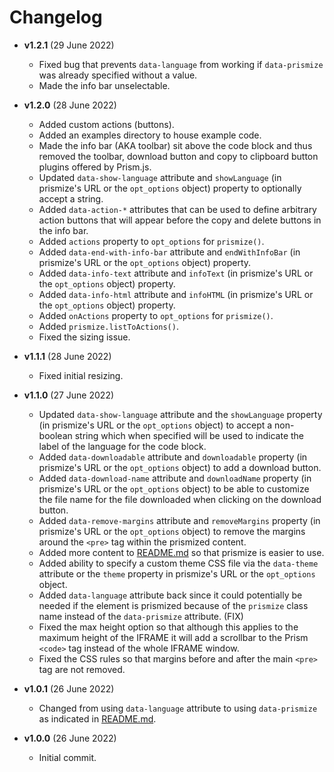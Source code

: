 # Changelog

- **v1.2.1** (29 June 2022)
  - Fixed bug that prevents `data-language` from working if `data-prismize` was already specified without a value.
  - Made the info bar unselectable.

- **v1.2.0** (28 June 2022)
  - Added custom actions (buttons).
  - Added an examples directory to house example code.
  - Made the info bar (AKA toolbar) sit above the code block and thus removed the toolbar, download button and copy to clipboard button plugins offered by Prism.js.
  - Updated `data-show-language` attribute and `showLanguage` (in prismize's URL or the `opt_options` object) property to optionally accept a string.
  - Added `data-action-*` attributes that can be used to define arbitrary action buttons that will appear before the copy and delete buttons in the info bar.
  - Added `actions` property to `opt_options` for `prismize()`.
  - Added `data-end-with-info-bar` attribute and `endWithInfoBar` (in prismize's URL or the `opt_options` object) property.
  - Added `data-info-text` attribute and `infoText` (in prismize's URL or the `opt_options` object) property.
  - Added `data-info-html` attribute and `infoHTML` (in prismize's URL or the `opt_options` object) property.
  - Added `onActions` property to `opt_options` for `prismize()`.
  - Added `prismize.listToActions()`.
  - Fixed the sizing issue.

- **v1.1.1** (28 June 2022)
  - Fixed initial resizing.

- **v1.1.0** (27 June 2022)
  - Updated `data-show-language` attribute and the `showLanguage` property (in prismize's URL or the `opt_options` object) to accept a non-boolean string which when specified will be used to indicate the label of the language for the code block.
  - Added `data-downloadable` attribute and `downloadable` property (in prismize's URL or the `opt_options` object) to add a download button.
  - Added `data-download-name` attribute and `downloadName` property (in prismize's URL or the `opt_options` object) to be able to customize the file name for the file downloaded when clicking on the download button.
  - Added `data-remove-margins` attribute and `removeMargins` property (in prismize's URL or the `opt_options` object) to remove the margins around the `<pre>` tag within the prismized content.
  - Added more content to [README.md](README.md) so that prismize is easier to use.
  - Added ability to specify a custom theme CSS file via the `data-theme` attribute or the `theme` property in prismize's URL or the `opt_options` object.
  - Added `data-language` attribute back since it could potentially be needed if the element is prismized because of the `prismize` class name instead of the `data-prismize` attribute.  (FIX)
  - Fixed the max height option so that although this applies to the maximum height of the IFRAME it will add a scrollbar to the Prism `<code>` tag instead of the whole IFRAME window.
  - Fixed the CSS rules so that margins before and after the main `<pre>` tag are not removed.

- **v1.0.1** (26 June 2022)
  - Changed from using `data-language` attribute to using `data-prismize` as indicated in [README.md](README.md).

- **v1.0.0** (26 June 2022)
  - Initial commit.